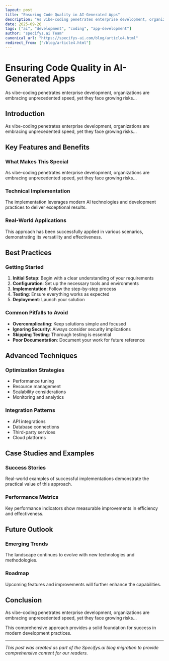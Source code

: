 ```yaml
---
layout: post
title: "Ensuring Code Quality in AI-Generated Apps"
description: "As vibe-coding penetrates enterprise development, organizations are embracing unprecedented speed, yet they face growing risks..."
date: 2025-09-26
tags: ["ai", "development", "coding", "app-development"]
author: "specifys.ai Team"
canonical_url: "https://specifys-ai.com/blog/article4.html"
redirect_from: ["/blog/article4.html"]
---
```


# Ensuring Code Quality in AI-Generated Apps

As vibe-coding penetrates enterprise development, organizations are embracing unprecedented speed, yet they face growing risks...

## Introduction

As vibe-coding penetrates enterprise development, organizations are embracing unprecedented speed, yet they face growing risks...

## Key Features and Benefits

### What Makes This Special

As vibe-coding penetrates enterprise development, organizations are embracing unprecedented speed, yet they face growing risks...

### Technical Implementation

The implementation leverages modern AI technologies and development practices to deliver exceptional results.

### Real-World Applications

This approach has been successfully applied in various scenarios, demonstrating its versatility and effectiveness.

## Best Practices

### Getting Started

1. **Initial Setup**: Begin with a clear understanding of your requirements
2. **Configuration**: Set up the necessary tools and environments
3. **Implementation**: Follow the step-by-step process
4. **Testing**: Ensure everything works as expected
5. **Deployment**: Launch your solution

### Common Pitfalls to Avoid

- **Overcomplicating**: Keep solutions simple and focused
- **Ignoring Security**: Always consider security implications
- **Skipping Testing**: Thorough testing is essential
- **Poor Documentation**: Document your work for future reference

## Advanced Techniques

### Optimization Strategies

- Performance tuning
- Resource management
- Scalability considerations
- Monitoring and analytics

### Integration Patterns

- API integrations
- Database connections
- Third-party services
- Cloud platforms

## Case Studies and Examples

### Success Stories

Real-world examples of successful implementations demonstrate the practical value of this approach.

### Performance Metrics

Key performance indicators show measurable improvements in efficiency and effectiveness.

## Future Outlook

### Emerging Trends

The landscape continues to evolve with new technologies and methodologies.

### Roadmap

Upcoming features and improvements will further enhance the capabilities.

## Conclusion

As vibe-coding penetrates enterprise development, organizations are embracing unprecedented speed, yet they face growing risks...

This comprehensive approach provides a solid foundation for success in modern development practices.

---

*This post was created as part of the Specifys.ai blog migration to provide comprehensive content for our readers.*